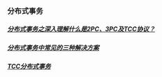 ### 分布式事务
##### [分布式事务之深入理解什么是2PC、3PC及TCC协议？][1]
##### [分布式事务中常见的三种解决方案][2]
##### [TCC分布式事务][3]
[1]: https://www.cnblogs.com/wudimanong/p/10340948.html
[2]: https://www.cnblogs.com/bluemiaomiao/p/11216380.html
[3]: https://www.cnblogs.com/jajian/p/10014145.html